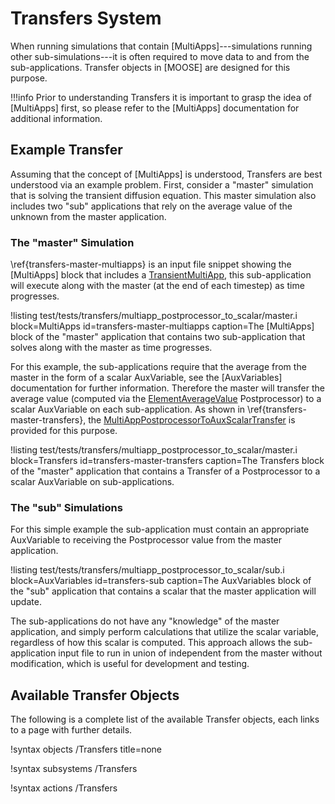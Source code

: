 # Transfers System
When running simulations that contain [MultiApps]---simulations running other sub-simulations---it
is often required to move data to and from the sub-applications. Transfer objects in [MOOSE] are designed for this purpose.

!!!info
    Prior to understanding Transfers it is important to grasp the idea of [MultiApps] first, so
    please refer to the [MultiApps] documentation for additional information.

## Example Transfer
Assuming that the concept of [MultiApps] is understood, Transfers are best understood via an
example problem. First, consider a "master" simulation that is solving the transient diffusion
equation. This master simulation also includes two "sub" applications that rely on the average
value of the unknown from the master application.

### The "master" Simulation
\ref{transfers-master-multiapps} is an input file snippet showing the [MultiApps] block
that includes a [TransientMultiApp](/TransientMultiApp.md), this sub-application will
execute along with the master (at the end of each timestep) as time progresses.

!listing test/tests/transfers/multiapp_postprocessor_to_scalar/master.i block=MultiApps id=transfers-master-multiapps caption=The [MultiApps] block of the "master" application that contains two sub-application that solves along with the master as time progresses.

For this example, the sub-applications require that the average from the master in the form of a
scalar AuxVariable, see the [AuxVariables] documentation for further information. Therefore the
master will transfer the average value (computed via the
[ElementAverageValue](/ElementAverageValue.md) Postprocessor) to a scalar AuxVariable
on each sub-application. As shown in \ref{transfers-master-transfers}, the
[MultiAppPostprocessorToAuxScalarTransfer](/MultiAppPostprocessorToAuxScalarTransfer.md)
is provided for this purpose.

!listing test/tests/transfers/multiapp_postprocessor_to_scalar/master.i block=Transfers id=transfers-master-transfers caption=The Transfers block of the "master" application that contains a Transfer of a Postprocessor to a scalar AuxVariable on sub-applications.

### The "sub" Simulations
For this simple example the sub-application must contain an appropriate AuxVariable to receiving
the Postprocessor value from the master application.

!listing test/tests/transfers/multiapp_postprocessor_to_scalar/sub.i block=AuxVariables id=transfers-sub caption=The AuxVariables block of the "sub" application that contains a scalar that the master application will update.

The sub-applications do not have any "knowledge" of the master application, and simply perform
calculations that utilize the scalar variable, regardless of how this scalar is computed. This
approach allows the sub-application input file to run in union of independent from the master
without modification, which is useful for development and testing.

## Available Transfer Objects
The following is a complete list of the available Transfer objects, each links to a page with
further details.

!syntax objects /Transfers title=none

!syntax subsystems /Transfers

!syntax actions /Transfers
